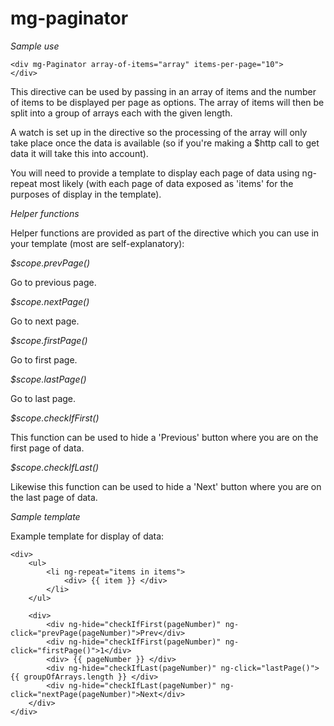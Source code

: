 mg-paginator
============

*Sample use*

    <div mg-Paginator array-of-items="array" items-per-page="10">
    </div>
    
This directive can be used by passing in an array of items and the number of items to be displayed per page as options. The array of items will then be split into a group of arrays each with the given length.

A watch is set up in the directive so the processing of the array will only take place once the data is available (so if you're making a $http call to get data it will take this into account).

You will need to provide a template to display each page of data using ng-repeat most likely (with each page of data exposed as 'items' for the purposes of display in the template). 

*Helper functions*

Helper functions are provided as part of the directive which you can use in your template (most are self-explanatory):

*$scope.prevPage()*
    
Go to previous page.

*$scope.nextPage()*

Go to next page.
    
*$scope.firstPage()*

Go to first page.

*$scope.lastPage()*

Go to last page.

*$scope.checkIfFirst()*
    
This function can be used to hide a 'Previous' button where you are on the first page of data.

*$scope.checkIfLast()*

Likewise this function can be used to hide a 'Next' button where you are on the last page of data. 

*Sample template*

Example template for display of data:

    <div>
        <ul>
            <li ng-repeat="items in items">
                <div> {{ item }} </div>
            </li>
        </ul>

        <div>
            <div ng-hide="checkIfFirst(pageNumber)" ng-click="prevPage(pageNumber)">Prev</div>
            <div ng-hide="checkIfFirst(pageNumber)" ng-click="firstPage()">1</div>
            <div> {{ pageNumber }} </div>
            <div ng-hide="checkIfLast(pageNumber)" ng-click="lastPage()"> {{ groupOfArrays.length }} </div>
            <div ng-hide="checkIfLast(pageNumber)" ng-click="nextPage(pageNumber)">Next</div>
        </div>
    </div>
